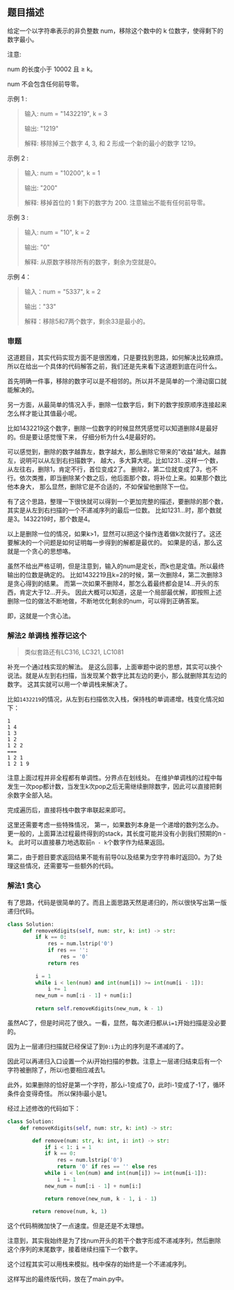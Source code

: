 ## 题目描述

给定一个以字符串表示的非负整数 num，移除这个数中的 k 位数字，使得剩下的数字最小。

注意:

num 的长度小于 10002 且 ≥ k。

num 不会包含任何前导零。

示例 1 :
>输入: num = "1432219", k = 3
>
>输出: "1219"
>
>解释: 移除掉三个数字 4, 3, 和 2 形成一个新的最小的数字 1219。

示例 2 :
>输入: num = "10200", k = 1
>
>输出: "200"
>
>解释: 移掉首位的 1 剩下的数字为 200. 注意输出不能有任何前导零。

示例 3 :
>输入: num = "10", k = 2
>
>输出: "0"
>
>解释: 从原数字移除所有的数字，剩余为空就是0。

示例 4：
>输入：num = "5337", k = 2
>
>输出："33"
>
>解释：移除5和7两个数字，剩余33是最小的。


### 审题
这道题目，其实代码实现方面不是很困难，只是要找到思路，如何解决比较麻烦。
所以在给出一个具体的代码解答之前，我们还是先来看下这道题到底在问什么。

首先明确一件事，移除的数字可以是不相邻的。所以并不是简单的一个滑动窗口就能解决的。

另一方面，从最简单的情况入手，删除一位数字后，剩下的数字按原顺序连接起来怎么样才能让其值最小呢。

比如1432219这个数字，删除一位数字的时候显然凭感觉可以知道删除4是最好的。但是要让感觉慢下来，
仔细分析为什么4是最好的。

可以感觉到，删除的数字越靠左，数字越大，那么删除它带来的"收益"越大。越靠左，说明可以从左到右扫描数字，
越大，多大算大呢。比如1231...这样一个数，从左往右，删除1，肯定不行，首位变成2了。
删除2，第二位就变成了3，也不行。依次类推，即当删除某个数之后，他后面那个数，将补位上来。如果那个数比他本身大，
那么显然，删除它是不合适的，不如保留他删除下一位。

有了这个思路，整理一下很快就可以得到一个更加完整的描述，要删除的那个数，其实是从左到右扫描的一个不递减序列的最后一位数。
比如1231...时，那个数就是3。1432219时，那个数是4。

以上是删除一位的情况，如果k>1，显然可以把这个操作连着做k次就行了。这还要解决的一个问题是如何证明每一步得到的解都是最优的。
如果是的话，那么这就是一个贪心的思想咯。

虽然不给出严格证明，但是注意到，输入的num是定长，而k也是定值。所以最终输出的位数是确定的。
比如1432219且k=2的时候，第一次删除4，第二次删除3是贪心得到的结果。
而第一次如果不删除4，那怎么着最终都会是14...开头的东西，肯定大于12...开头。
因此大概可以知道，这是一个局部最优解，即按照上述删除一位的做法不断地做，不断地优化剩余的num，可以得到正确答案。

即，这就是一个贪心法。

### 解法2 单调栈 **推荐记这个**
>类似套路还有LC316, LC321, LC1081

补充一个通过栈实现的解法。
是这么回事，上面审题中说的思想，其实可以换个说法。就是从左到右扫描，当发现某个数字比其左边的更小，那么就删除其左边的数字。
这其实就可以用一个单调栈来解决了。

比如`1432219`的情况，从左到右扫描依次入栈，保持栈的单调递增。栈变化情况如下：
```text
1
1 4
1 3
1 2
1 2 2
===
1 2 1
1 2 1 9
```
注意上面过程并非全程都有单调性。分界点在划线处。
在维护单调栈的过程中每发生一次pop都计数，当发生k次pop之后无需继续删除数字，因此可以直接把剩余数字全部入站。

完成遍历后，直接将栈中数字串联起来即可。

这里还需要考虑一些特殊情况，
第一，如果数列本身是一个递增的数列怎么办。更一般的，上面算法过程最终得到的stack，其长度可能并没有小到我们预期的n - k。
此时可以直接暴力地选取前`n - k`个数字作为结果返回。

第二，由于题目要求返回结果不能有前导0以及结果为空字符串时返回0。为了处理这些情况，还需要写一些额外的代码。

### 解法1 贪心
有了思路，代码是很简单的了。而且上面思路天然是递归的，所以很快写出第一版递归代码。

```python
class Solution:
     def removeKdigits(self, num: str, k: int) -> str:
         if k == 0:
             res = num.lstrip('0')
             if res == '':
                 res = '0'
             return res
 
         i = 1
         while i < len(num) and int(num[i]) >= int(num[i - 1]):
             i += 1
         new_num = num[:i - 1] + num[i:]
 
         return self.removeKdigits(new_num, k - 1)
```

虽然AC了，但是时间花了很久。一看，显然，每次递归都从`i=1`开始扫描是没必要的。

因为上一层递归扫描就已经保证了到`0:i`为止的序列是不递减的了。

因此可以再递归入口设置一个从i开始扫描的参数。注意上一层递归结束后有一个字符被删除了，所以i也要相应减去1。

此外，如果删除的恰好是第一个字符，那么i-1变成了0，此时i-1变成了-1了，循环条件会变得奇怪。
所以保持i最小是1。

经过上述修改的代码如下：
```python
class Solution:
    def removeKdigits(self, num: str, k: int) -> str:

        def remove(num: str, k: int, i: int) -> str:
            if i < 1: i = 1
            if k == 0:
                res = num.lstrip('0')
                return '0' if res == '' else res
            while i < len(num) and int(num[i]) >= int(num[i-1]):
                i += 1
            new_num = num[:i - 1] + num[i:]

            return remove(new_num, k - 1, i - 1)
        
        return remove(num, k, 1)
```

这个代码稍微加快了一点速度。但是还是不太理想。

注意到，其实我始终是为了找num开头的若干个数字形成不递减序列，然后删除这个序列的末尾数字，接着继续扫描下一个数字。

这个过程其实可以用栈来模拟。栈中保存的始终是一个不递减序列。

这样写出的最终版代码，放在了main.py中。